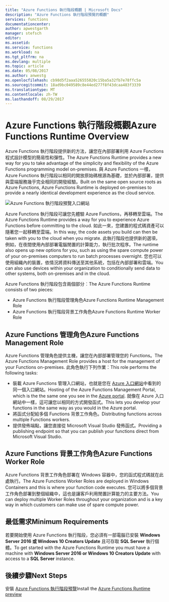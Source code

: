 ```yaml
---
title: "Azure Functions 執行階段概觀 | Microsoft Docs"
description: "Azure Functions 執行階段預覽的概觀"
services: functions
documentationcenter: 
author: apwestgarth
manager: stefsch
editor: 
ms.assetid: 
ms.service: functions
ms.workload: na
ms.tgt_pltfrm: na
ms.devlang: multiple
ms.topic: article
ms.date: 05/08/2017
ms.author: anwestg
ms.openlocfilehash: cb98d5f2aaa526555820c15ba5a32fb7e78ffc5a
ms.sourcegitcommit: 18ad9bc049589c8e44ed277f8f43dcaa483f3339
ms.translationtype: MT
ms.contentlocale: zh-TW
ms.lasthandoff: 08/29/2017
---
```

# <a name="azure-functions-runtime-overview"></a><span data-ttu-id="4d10c-103">Azure Functions 執行階段概觀</span><span class="sxs-lookup"><span data-stu-id="4d10c-103">Azure Functions Runtime Overview</span></span>

<span data-ttu-id="4d10c-104">Azure Functions 執行階段提供新的方法，讓您在內部部署利用 Azure Functions 程式設計模型的簡易性和彈性。</span><span class="sxs-lookup"><span data-stu-id="4d10c-104">The Azure Functions Runtime provides a new way for you to take advantage of the simplicity and flexibility of the Azure Functions programming model on-premises.</span></span> <span data-ttu-id="4d10c-105">與 Azure Functions 一樣，Azure Functions 執行階段以相同的開放原始碼根源為基礎，並於內部部署，提供與雲端服務幾乎完全相同的開發經驗。</span><span class="sxs-lookup"><span data-stu-id="4d10c-105">Built on the same open source roots as Azure Functions, Azure Functions Runtime is deployed on-premises to provide a nearly identical development experience as the cloud service.</span></span>

![Azure Functions 執行階段預覽入口網站][1]

<span data-ttu-id="4d10c-107">Azure Functions 執行階段可讓您先體驗 Azure Functions，再移轉至雲端。</span><span class="sxs-lookup"><span data-stu-id="4d10c-107">The Azure Functions Runtime provides a way for you to experience Azure Functions before committing to the cloud.</span></span> <span data-ttu-id="4d10c-108">如此一來，您建置的程式碼資產可以隨著您一起移轉至雲端。</span><span class="sxs-lookup"><span data-stu-id="4d10c-108">In this way, the code assets you build can then be taken with you to the cloud when you migrate.</span></span>  <span data-ttu-id="4d10c-109">此執行階段也提供新的選項，例如，在夜間使用內部部署電腦閒置的計算能力，執行批次程序。</span><span class="sxs-lookup"><span data-stu-id="4d10c-109">The runtime also opens up new options for you, such as using the spare compute power of your on-premises computers to run batch processes overnight.</span></span> <span data-ttu-id="4d10c-110">您也可以使用組織內的裝置，依情況將資料傳送至其他系統，包括在內部部署和雲端。</span><span class="sxs-lookup"><span data-stu-id="4d10c-110">You can also use devices within your organization to conditionally send data to other systems, both on-premises and in the cloud.</span></span>

<span data-ttu-id="4d10c-111">Azure Functions 執行階段包含兩個部分︰</span><span class="sxs-lookup"><span data-stu-id="4d10c-111">The Azure Functions Runtime consists of two pieces:</span></span>
* <span data-ttu-id="4d10c-112">Azure Functions 執行階段管理角色</span><span class="sxs-lookup"><span data-stu-id="4d10c-112">Azure Functions Runtime Management Role</span></span>
* <span data-ttu-id="4d10c-113">Azure Functions 執行階段背景工作角色</span><span class="sxs-lookup"><span data-stu-id="4d10c-113">Azure Functions Runtime Worker Role</span></span>

## <a name="azure-functions-management-role"></a><span data-ttu-id="4d10c-114">Azure Functions 管理角色</span><span class="sxs-lookup"><span data-stu-id="4d10c-114">Azure Functions Management Role</span></span>

<span data-ttu-id="4d10c-115">Azure Functions 管理角色提供主機，讓您在內部部署管理您的 Functions。</span><span class="sxs-lookup"><span data-stu-id="4d10c-115">The Azure Functions Management Role provides a host for the management of your Functions on-premises.</span></span> <span data-ttu-id="4d10c-116">此角色執行下列作業：</span><span class="sxs-lookup"><span data-stu-id="4d10c-116">This role performs the following tasks:</span></span>

* <span data-ttu-id="4d10c-117">裝載 Azure Functions 管理入口網站，也就是您在 [Azure 入口網站](https://portal.azure.com)中看到的同一個入口網站。</span><span class="sxs-lookup"><span data-stu-id="4d10c-117">Hosting of the Azure Functions Management Portal, which is the the same one you see in the [Azure portal](https://portal.azure.com).</span></span> <span data-ttu-id="4d10c-118">就像在 Azure 入口網站中一樣，這可讓您以相同的方式開發函式。</span><span class="sxs-lookup"><span data-stu-id="4d10c-118">This lets you develop your functions in the same way as you would in the Azure portal.</span></span>
* <span data-ttu-id="4d10c-119">將函式分配給多個 Functions 背景工作角色。</span><span class="sxs-lookup"><span data-stu-id="4d10c-119">Distributing functions across multiple Functions workers.</span></span>
* <span data-ttu-id="4d10c-120">提供發佈端點，讓您直接從 Microsoft Visual Studio 發佈函式。</span><span class="sxs-lookup"><span data-stu-id="4d10c-120">Providing a publishing endpoint so that you can publish your functions direct from Microsoft Visual Studio.</span></span>

## <a name="azure-functions-worker-role"></a><span data-ttu-id="4d10c-121">Azure Functions 背景工作角色</span><span class="sxs-lookup"><span data-stu-id="4d10c-121">Azure Functions Worker Role</span></span>

<span data-ttu-id="4d10c-122">Azure Functions 背景工作角色部署在 Windows 容器中，您的函式程式碼就在此處執行。</span><span class="sxs-lookup"><span data-stu-id="4d10c-122">The Azure Functions Worker Roles are deployed in Windows Containers and this is where your function code executes.</span></span>  <span data-ttu-id="4d10c-123">您可以將多個背景工作角色部署到整個組織中，這也是讓客戶利用閒置計算能力的主要方法。</span><span class="sxs-lookup"><span data-stu-id="4d10c-123">You can deploy multiple Worker Roles throughout your organization and is a key way in which customers can make use of spare compute power.</span></span>

## <a name="minimum-requirements"></a><span data-ttu-id="4d10c-124">最低需求</span><span class="sxs-lookup"><span data-stu-id="4d10c-124">Minimum Requirements</span></span>

<span data-ttu-id="4d10c-125">若要開始使用 Azure Functions 執行階段，您必須有一部電腦已安裝 **Windows Server 2016 或 Windows 10 Creators Update** 且可存取 **SQL Server** 執行個體。</span><span class="sxs-lookup"><span data-stu-id="4d10c-125">To get started with the Azure Functions Runtime you must have a machine with **Windows Server 2016 or Windows 10 Creators Update** with access to a **SQL Server** instance.</span></span>

## <a name="next-steps"></a><span data-ttu-id="4d10c-126">後續步驟</span><span class="sxs-lookup"><span data-stu-id="4d10c-126">Next Steps</span></span>

<span data-ttu-id="4d10c-127">安裝 [Azure Functions 執行階段預覽](https://aka.ms/azafr)</span><span class="sxs-lookup"><span data-stu-id="4d10c-127">Install the [Azure Functions Runtime preview](https://aka.ms/azafr)</span></span>

<!--Image references-->
[1]: ./media/functions-runtime-overview/AzureFunctionsRuntime_Portal.png
